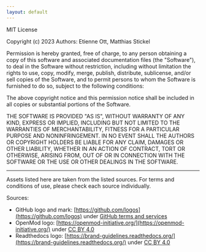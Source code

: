 ```yaml
---
layout: default
---
```


MIT License

Copyright (c) 2023 Authors: Etienne Ott, Matthias Stickel

Permission is hereby granted, free of charge, to any person obtaining a copy of this software and associated documentation files (the "Software"), to deal in the Software without restriction, including without limitation the rights to use, copy, modify, merge, publish, distribute, sublicense, and/or sell copies of the Software, and to permit persons to whom the Software is furnished to do so, subject to the following conditions:

The above copyright notice and this permission notice shall be included in all copies or substantial portions of the Software.

THE SOFTWARE IS PROVIDED "AS IS", WITHOUT WARRANTY OF ANY KIND, EXPRESS OR IMPLIED, INCLUDING BUT NOT LIMITED TO THE WARRANTIES OF MERCHANTABILITY, FITNESS FOR A PARTICULAR PURPOSE AND NONINFRINGEMENT. IN NO EVENT SHALL THE AUTHORS OR COPYRIGHT HOLDERS BE LIABLE FOR ANY CLAIM, DAMAGES OR OTHER LIABILITY, WHETHER IN AN ACTION OF CONTRACT, TORT OR OTHERWISE, ARISING FROM, OUT OF OR IN CONNECTION WITH THE SOFTWARE OR THE USE OR OTHER DEALINGS IN THE SOFTWARE.

-----------------

Assets listed here are taken from the listed sources. For terms and conditions of use, please check each source individually.

Sources:

* GitHub logo and mark: [https://github.com/logos](https://github.com/logos) under [GitHub terms and services](https://docs.github.com/en/site-policy/github-terms/github-terms-of-service)
* OpenMod logo: [https://openmod-initiative.org/](https://openmod-initiative.org/) under [CC BY 4.0](https://creativecommons.org/licenses/by/4.0/)
* Readthedocs logo: [https://brand-guidelines.readthedocs.org/](https://brand-guidelines.readthedocs.org/) under [CC BY 4.0](http://creativecommons.org/licenses/by/4.0/)
